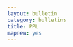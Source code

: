 ```yaml
---
layout: bulletin
category: bulletins
title: PPL
mapnew: yes
---
```



<div id="map" style="width: 100%; height: 800px"></div>

<script>

	var map = L.map('map')
    .setView([51.854, -0.093], 12)
    .addLayer(L.mapbox.tileLayer('goodcaesar.map-u6uou3l9', {
        detectRetina: true,
        retinaVersion: 'goodcaesar.map-u6uou3l9',
        maxZoom: 12,
        minZoom: 12,
        zoomControl: false
    })); 
	
	L.control.scale().addTo(map);        
                                                                        
</script>